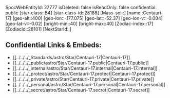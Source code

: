 ﻿---
location:
- -52.37
- 177.075
- 400
tags:
- astro/Star
type: Star
---

SpocWebEntityId: 27777
isDeleted: false
isReadOnly: false
confidential: public
[star-class::B4]
[star-class-id::28188]
[Mass-sol::]
[name::Centauri-17]
[geo-alt::400]
[geo-lon::-177.075]
[geo-lat::-52.37]
[geo-lon-v::-0.004]
[geo-lat-v::-0.02]
[bright-min::40]
[bright-max::40]
[Zodiac-index::17]
[ZodiacId::28101]
[NextStarId::]



## Confidential Links & Embeds: 
- [[../../../_Standards/astro/Star/Centauri-17|Centauri-17]] 
- [[../../../_public/astro/Star/Centauri-17.public|Centauri-17.public]] 
- [[../../../_internal/astro/Star/Centauri-17.internal|Centauri-17.internal]] 
- [[../../../_protect/astro/Star/Centauri-17.protect|Centauri-17.protect]] 
- [[../../../_private/astro/Star/Centauri-17.private|Centauri-17.private]] 
- [[../../../_personal/astro/Star/Centauri-17.personal|Centauri-17.personal]] 
- [[../../../_secret/astro/Star/Centauri-17.secret|Centauri-17.secret]]

